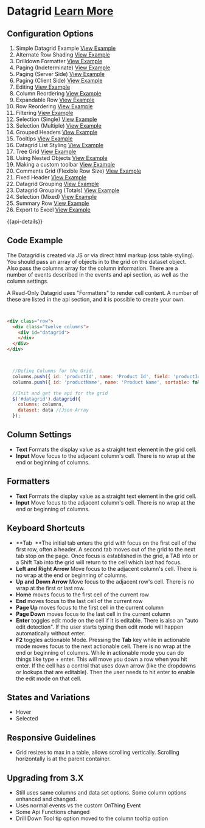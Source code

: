 
# Datagrid [Learn More](https://soho.infor.com/index.php?p=component/about-dialog)

## Configuration Options

1. Simple Datagrid Example [View Example]( ../components/datagrid/example-index)
2. Alternate Row Shading [View Example]( ../components/datagrid/example-alternate-row-shading.html)
3. Drilldown Formatter [View Example]( ../components/datagrid/example-drilldown.html)
4. Paging (Indeterminate) [View Example]( ../components/datagrid/example-paging-indeterminate.html)
5. Paging (Server Side) [View Example]( ../components/datagrid/example-paging.html)
6. Paging (Client Side) [View Example]( ../components/datagrid/example-paging-client-side.html)
7. Editing [View Example]( ../components/datagrid/example-editable.html)
8. Column Reordering [View Example]( ../components/datagrid/example-reorder.html)
9. Expandable Row [View Example]( ../components/datagrid/example-expandable-row.html)
10. Row Reordering [View Example]( ../components/datagrid/example-row-reorder.html)
11. Filtering [View Example]( ../components/datagrid/example-filter.html)
12. Selection (Single) [View Example]( ../components/datagrid/example-singleselect.html)
13. Selection (Multiple) [View Example]( ../components/datagrid/example-multiselect.html)
14. Grouped Headers [View Example]( ../components/datagrid/example-grouped-headers.html)
17. Tooltips [View Example]( ../components/datagrid/example-tooltips.html)
18. Datagrid List Styling [View Example]( ../components/datagrid/example-list.html)
19. Tree Grid [View Example]( ../components/datagrid/example-tree.html)
20. Using Nested Objects [View Example]( ../components/datagrid/example-nested-objects.html)
21. Making a custom toolbar [View Example]( ../components/datagrid/example-custom-toolbar.html)
22. Comments Grid (Flexible Row Size)  [View Example]( ../components/datagrid/example-comments.html)
23. Fixed Header   [View Example]( ../components/datagrid/example-fixed-header.html)
24. Datagrid Grouping [View Example]( ../components/datagrid/example-grouping.html)
25. Datagrid Grouping (Totals) [View Example]( ../components/datagrid/example-grouping-totals.html)
26. Selection (Mixed)  [View Example]( ../components/datagrid/example-mixed-selection.html)
27. Summary Row  [View Example]( ../components/datagrid/example-summary-row.html)
28. Export to Excel [View Example]( ../components/datagrid/example-export-from-button.html)

{{api-details}}

## Code Example

The Datagrid is created via JS or via direct html markup (css table styling). You should pass an array of objects in to the grid on the dataset object. Also pass the columns array for the column information. There are a number of events described in the events and api section, as well as the column settings.

A Read-Only Datagrid uses "Formatters" to render cell content. A number of these are listed in the api section, and it is possible to create your own.

```html


<div class="row">
  <div class="twelve columns">
    <div id="datagrid">
    </div>
  </div>
</div>


```

```javascript


  //Define Columns for the Grid.
  columns.push({ id: 'productId', name: 'Product Id', field: 'productId', width: '50%', formatter: Formatters.Readonly});
  columns.push({ id: 'productName', name: 'Product Name', sortable: false, field: 'productName', width: '50%', formatter: Formatters.Hyperlink});

  //Init and get the api for the grid
  $('#datagrid').datagrid({
    columns: columns,
    dataset: data //Json Array
  });


```

## Column Settings
-   **Text** Formats the display value as a straight text element in the grid cell.
-   **Input** Move focus to the adjacent column's cell. There is no wrap at the end or beginning of columns.


## Formatters

-   **Text** Formats the display value as a straight text element in the grid cell.
-   **Input** Move focus to the adjacent column's cell. There is no wrap at the end or beginning of columns.


## Keyboard Shortcuts

-   **Tab  **The initial tab enters the grid with focus on the first cell of the first row, often a header. A second tab moves out of the grid to the next tab stop on the page. Once focus is established in the grid, a TAB into or a Shift Tab into the grid will return to the cell which last had focus.
-   **Left and Right Arrow** Move focus to the adjacent column's cell. There is no wrap at the end or beginning of columns.
-   **Up and Down Arrow** Move focus to the adjacent row's cell. There is no wrap at the first or last row.
-   **Home** moves focus to the first cell of the current row
-   **End** moves focus to the last cell of the current row
-   **Page Up** moves focus to the first cell in the current column
-   **Page Down** moves focus to the last cell in the current column
-   **Enter** toggles edit mode on the cell if it is editable. There is also an "auto edit detection". If the user starts typing then edit mode will happen automatically without enter.
-   **F2** toggles actionable Mode. Pressing the **Tab** key while in actionable mode moves focus to the next actionable cell. There is no wrap at the end or beginning of columns. While in actionable mode you can do things like type + enter. This will move you down a row when you hit enter. If the cell has a control that uses down arrow (like the dropdowns or lookups that are editable). Then the user needs to hit enter to enable the edit mode on that cell.


## States and Variations

-   Hover
-   Selected

## Responsive Guidelines

-   Grid resizes to max in a table, allows scrolling vertically. Scrolling horizontally is at the parent container.

## Upgrading from 3.X

-   Still uses same columns and data set options. Some column options enhanced and changed.
-   Uses normal events vs the custom OnThing Event
-   Some Api Functions changed
-   Drill Down Tool tip option moved to the column tooltip option
